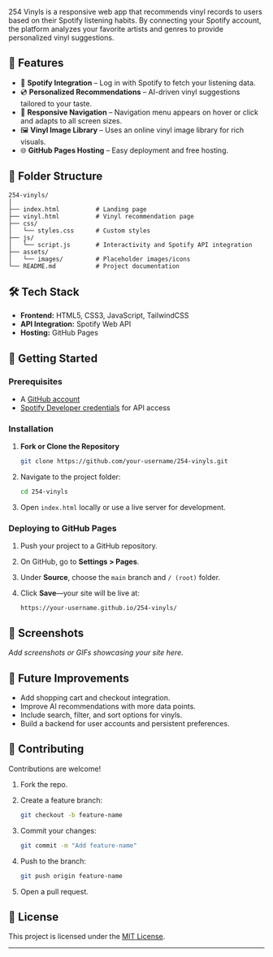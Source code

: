 
254 Vinyls is a responsive web app that recommends vinyl records to users based on their Spotify listening habits. By connecting your Spotify account, the platform analyzes your favorite artists and genres to provide personalized vinyl suggestions.

## 📖 Features

* 🎵 **Spotify Integration** – Log in with Spotify to fetch your listening data.
* 💿 **Personalized Recommendations** – AI-driven vinyl suggestions tailored to your taste.
* 📱 **Responsive Navigation** – Navigation menu appears on hover or click and adapts to all screen sizes.
* 🖼 **Vinyl Image Library** – Uses an online vinyl image library for rich visuals.
* 🌐 **GitHub Pages Hosting** – Easy deployment and free hosting.

## 📂 Folder Structure

```
254-vinyls/
│
├── index.html          # Landing page  
├── vinyl.html          # Vinyl recommendation page  
├── css/  
│   └── styles.css      # Custom styles  
├── js/  
│   └── script.js       # Interactivity and Spotify API integration  
├── assets/  
│   └── images/         # Placeholder images/icons  
└── README.md           # Project documentation  
```

## 🛠 Tech Stack

* **Frontend:** HTML5, CSS3, JavaScript, TailwindCSS
* **API Integration:** Spotify Web API
* **Hosting:** GitHub Pages

## 🚀 Getting Started

### Prerequisites

* A [GitHub account](https://github.com/)
* [Spotify Developer credentials](https://developer.spotify.com/) for API access

### Installation

1. **Fork or Clone the Repository**

   ```bash
   git clone https://github.com/your-username/254-vinyls.git
   ```
2. Navigate to the project folder:

   ```bash
   cd 254-vinyls
   ```
3. Open `index.html` locally or use a live server for development.

### Deploying to GitHub Pages

1. Push your project to a GitHub repository.
2. On GitHub, go to **Settings > Pages**.
3. Under **Source**, choose the `main` branch and `/ (root)` folder.
4. Click **Save**—your site will be live at:

   ```
   https://your-username.github.io/254-vinyls/
   ```

## 📸 Screenshots

*Add screenshots or GIFs showcasing your site here.*

## 🧩 Future Improvements

* Add shopping cart and checkout integration.
* Improve AI recommendations with more data points.
* Include search, filter, and sort options for vinyls.
* Build a backend for user accounts and persistent preferences.

## 🤝 Contributing

Contributions are welcome!

1. Fork the repo.
2. Create a feature branch:

   ```bash
   git checkout -b feature-name
   ```
3. Commit your changes:

   ```bash
   git commit -m "Add feature-name"
   ```
4. Push to the branch:

   ```bash
   git push origin feature-name
   ```
5. Open a pull request.

## 📜 License

This project is licensed under the [MIT License](LICENSE).

---
